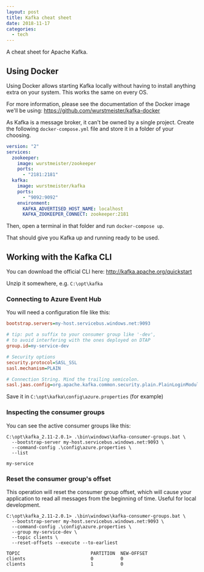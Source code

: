 ```yaml
---
layout: post
title: Kafka cheat sheet
date: 2018-11-17
categories:
  - tech
---
```


A cheat sheet for Apache Kafka.

## Using Docker

Using Docker allows starting Kafka locally without having to install anything
extra on your system. This works the same on every OS.

For more information, please see the documentation of the Docker image we'll be
using: https://github.com/wurstmeister/kafka-docker

As Kafka is a message broker, it can't be owned by a single project. Create the
following `docker-compose.yml` file and store it in a folder of your choosing.

```yaml
version: "2"
services:
  zookeeper:
    image: wurstmeister/zookeeper
    ports:
      - "2181:2181"
  kafka:
    image: wurstmeister/kafka
    ports:
      - "9092:9092"
    environment:
      KAFKA_ADVERTISED_HOST_NAME: localhost
      KAFKA_ZOOKEEPER_CONNECT: zookeeper:2181
```

Then, open a terminal in that folder and run `docker-compose up`.

That should give you Kafka up and running ready to be used.

## Working with the Kafka CLI

You can download the official CLI here: http://kafka.apache.org/quickstart

Unzip it somewhere, e.g. `C:\opt\kafka`

### Connecting to Azure Event Hub

You will need a configuration file like this:

```ini
bootstrap.servers=my-host.servicebus.windows.net:9093

# tip: put a suffix to your consumer group like '-dev',
# to avoid interfering with the ones deployed on DTAP
group.id=my-service-dev

# Security options
security.protocol=SASL_SSL
sasl.mechanism=PLAIN

# Connection String. Mind the trailing semicolon.
sasl.jaas.config=org.apache.kafka.common.security.plain.PlainLoginModule required username="$ConnectionString" password="the full connection string from Azure";
```

Save it in `C:\opt\kafka\config\azure.properties` (for example)

### Inspecting the consumer groups

You can see the active consumer groups like this:

```
C:\opt\kafka_2.11-2.0.1> .\bin\windows\kafka-consumer-groups.bat \
  --bootstrap-server my-host.servicebus.windows.net:9093 \
  --command-config .\config\azure.properties \
  --list

my-service
```

### Reset the consumer group's offset

This operation will reset the consumer group offset, which will cause your
application to read all messages from the beginning of time. Useful for local
development.

```
C:\opt\kafka_2.11-2.0.1> .\bin\windows\kafka-consumer-groups.bat \
  --bootstrap-server my-host.servicebus.windows.net:9093 \
  --command-config .\config\azure.properties \
  --group my-service-dev \
  --topic clients \
  --reset-offsets --execute --to-earliest

TOPIC                          PARTITION  NEW-OFFSET
clients                        0          0
clients                        1          0
```
